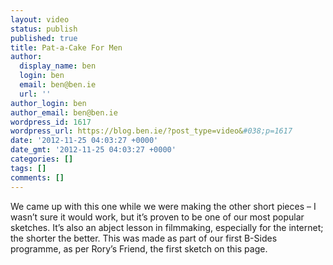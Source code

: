 ```yaml
---
layout: video
status: publish
published: true
title: Pat-a-Cake For Men
author:
  display_name: ben
  login: ben
  email: ben@ben.ie
  url: ''
author_login: ben
author_email: ben@ben.ie
wordpress_id: 1617
wordpress_url: https://blog.ben.ie/?post_type=video&#038;p=1617
date: '2012-11-25 04:03:27 +0000'
date_gmt: '2012-11-25 04:03:27 +0000'
categories: []
tags: []
comments: []
---
```

<p>We came up with this one while we were making the other short pieces – I wasn’t sure it would work, but it’s proven to be one of our most popular sketches. It’s also an abject lesson in filmmaking, especially for the internet; the shorter the better. This was made as part of our first B-Sides programme, as per Rory’s Friend, the first sketch on this page.</p>
